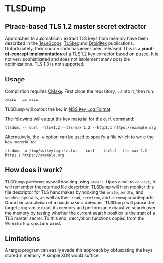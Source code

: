 # TLSDump
## Ptrace-based TLS 1.2 master secret extractor

Approaches to automatically extract TLS keys from memory have been described in the
[TeLeScope](https://conference.hitb.org/hitbsecconf2016ams/wp-content/uploads/2015/11/D1T1-Radu-Caragea-Peering-into-the-Depths-of-TLS-Traffic-in-Real-Time.pdf),
[TLSkex](https://www.sciencedirect.com/science/article/pii/S1742287616300081) and
[DroidKex](https://www.sciencedirect.com/science/article/pii/S1742287618301890) publications. 
Unfortunately, their source code has never been released. This is a **proof-of-concept implementation** of a TLS 1.2 key
extractor based on [ptrace](https://man7.org/linux/man-pages/man2/ptrace.2.html). It is not very sophisticated and does
not implement many possible optimizations. TLS 1.3 is not supported.

## Usage
Compilation requires [CMake](https://cmake.org/). First clone the repository, `cd` into it, then run:
```
cmake . && make
```

TLSDump will output the key in [NSS Key Log Format](https://firefox-source-docs.mozilla.org/security/nss/legacy/key_log_format/index.html).

The following will output the key material for the `curl` command:
```
tlsdump -- curl --tlsv1.2 --tls-max 1.2 --http1.1 https://example.org
```

Alternatively, the `-w` option can be used to specify a file which to write the key material to:
```
tlsdump -w /tmp/sslkeylogfile.txt -- curl --tlsv1.2 --tls-max 1.2 --http1.1 https://example.org
```

## How does it work?
TLSDump performs syscall hooking using `ptrace`. Upon a call to `connect`, it will remember the returned file
descriptor. TLSDump will then monitor this file descriptor for TLS handshakes by hooking
the `write`, `sendto`, and `sendmsg` syscalls, as well as their `read`, `recvfrom`, and `recvmsg` counterparts. Once the
completion of a handshake is detected, TLSDump will pause the target program, extract its memory and perform an
exhaustive search over the memory by testing whether the current search position is the start of a TLS master secret. To
this end, decryption functions copied from the Wireshark project are used.

## Limitations
A target program can easily evade this approach by obfuscating the keys stored in memory. A simple XOR would suffice.